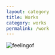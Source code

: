 ```yaml
---
layout: category
title: Works
category: works
permalink: /work
---
```



![feelingof](./img/feelingofnostalgia.jpg)
